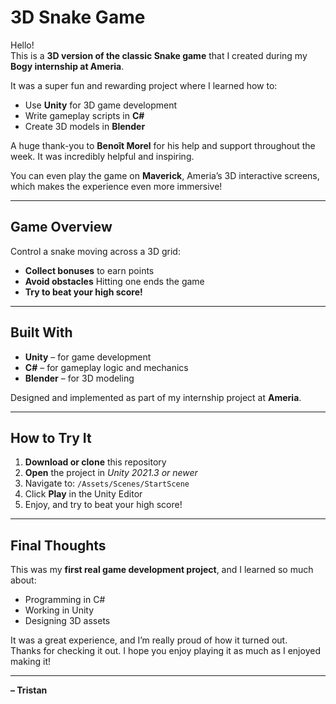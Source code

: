# 3D Snake Game

Hello!  
This is a **3D version of the classic Snake game** that I created during my **Bogy internship at Ameria**.

It was a super fun and rewarding project where I learned how to:  
- Use **Unity** for 3D game development  
- Write gameplay scripts in **C#**  
- Create 3D models in **Blender**

A huge thank-you to **Benoît Morel** for his help and support throughout the week. It was incredibly helpful and inspiring.

You can even play the game on **Maverick**, Ameria’s 3D interactive screens, which makes the experience even more immersive!

---

## Game Overview

Control a snake moving across a 3D grid:

- **Collect bonuses** to earn points  
- **Avoid obstacles** Hitting one ends the game  
- **Try to beat your high score!**

---

## Built With

- **Unity** – for game development  
- **C#** – for gameplay logic and mechanics  
- **Blender** – for 3D modeling  

Designed and implemented as part of my internship project at **Ameria**.

---

## How to Try It

1. **Download or clone** this repository  
2. **Open** the project in *Unity 2021.3 or newer* 
3. Navigate to: ``/Assets/Scenes/StartScene``
4. Click **Play** in the Unity Editor  
5. Enjoy, and try to beat your high score!

---

## Final Thoughts

This was my **first real game development project**, and I learned so much about:  
- Programming in C#
- Working in Unity  
- Designing 3D assets  

It was a great experience, and I’m really proud of how it turned out.  
Thanks for checking it out. I hope you enjoy playing it as much as I enjoyed making it!

---

**– Tristan**